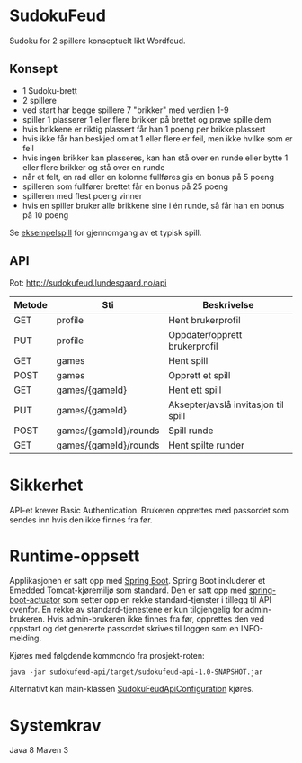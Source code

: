 # SudokuFeud

Sudoku for 2 spillere konseptuelt likt Wordfeud.

## Konsept

* 1 Sudoku-brett
* 2 spillere
* ved start har begge spillere 7 "brikker" med verdien 1-9
* spiller 1 plasserer 1 eller flere brikker på brettet og prøve spille dem
* hvis brikkene er riktig plassert får han 1 poeng per brikke plassert
* hvis ikke får han beskjed om at 1 eller flere er feil, men ikke hvilke som er feil
* hvis ingen brikker kan plasseres, kan han stå over en runde eller bytte 1 eller flere
  brikker og stå over en runde
* når et felt, en rad eller en kolonne fullføres gis en bonus på 5 poeng
* spilleren som fullfører brettet får en bonus på 25 poeng
* spilleren med flest poeng vinner
* hvis en spiller bruker alle brikkene sine i én runde, så får han en bonus på 10 poeng

Se [eksempelspill](sample.md) for gjennomgang av et typisk spill.

## API

Rot: http://sudokufeud.lundesgaard.no/api

| Metode | Sti                   | Beskrivelse                         |
| ------ | --------------------- | ----------------------------------- |
| GET    | profile               | Hent brukerprofil                   |
| PUT    | profile               | Oppdater/opprett brukerprofil       |
| GET    | games                 | Hent spill                          |
| POST   | games                 | Opprett et spill                    |
| GET    | games/{gameId}        | Hent ett spill                      |
| PUT    | games/{gameId}        | Aksepter/avslå invitasjon til spill |
| POST   | games/{gameId}/rounds | Spill runde                         |
| GET    | games/{gameId}/rounds | Hent spilte runder                  |

# Sikkerhet

API-et krever Basic Authentication. Brukeren opprettes med passordet som sendes inn 
hvis den ikke finnes fra før.

# Runtime-oppsett

Applikasjonen er satt opp med [Spring Boot](http://projects.spring.io/spring-boot/). Spring Boot inkluderer et Emedded Tomcat-kjøremiljø 
som standard. Den er satt opp med [spring-boot-actuator](https://github.com/spring-projects/spring-boot/tree/master/spring-boot-actuator) 
som setter opp en rekke standard-tjenster i tillegg til API ovenfor. En rekke av standard-tjenestene
er kun tilgjengelig for admin-brukeren. Hvis admin-brukeren ikke finnes fra før, opprettes den ved
oppstart og det genererte passordet skrives til loggen som en INFO-melding.

Kjøres med følgdende kommondo fra prosjekt-roten:

    java -jar sudokufeud-api/target/sudokufeud-api-1.0-SNAPSHOT.jar
    
Alternativt kan main-klassen [SudokuFeudApiConfiguration](sudokufeud-api/src/main/java/no/lundesgaard/sudokufeud/api/SudokuFeudApiConfiguration.java) kjøres.

# Systemkrav

Java 8
Maven 3

